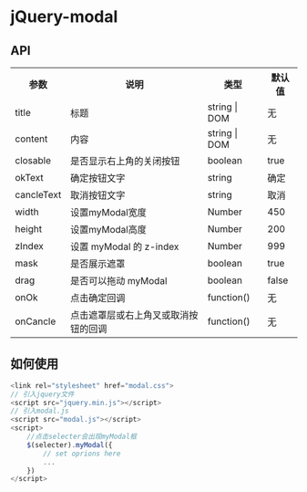 # jQuery-modal

## API

<table>
        <tr>
            <th>参数</th>
            <th>说明</th>
            <th>类型</th>
            <th>默认值</th>
        </tr>
        <tr>
            <td>title</td>
            <td>标题</td>
            <td>string | DOM</td>
            <td>无</td>
        </tr>
        <tr>
            <td>content</td>
            <td>内容</td>
            <td>string | DOM</td>
            <td>无</td>
        </tr>
        <tr>
            <td>closable</td>
            <td>是否显示右上角的关闭按钮</td>
            <td>boolean</td>
            <td>true</td>
        </tr>
        <tr>
            <td>okText</td>
            <td>确定按钮文字</td>
            <td>string</td>
            <td>确定</td>
        </tr>
        <tr>
            <td>cancleText</td>
            <td>取消按钮文字</td>
            <td>string</td>
            <td>取消</td>
        </tr>
        <tr>
            <td>width</td>
            <td>设置myModal宽度</td>
            <td>Number</td>
            <td>450</td>
        </tr>
        <tr>
            <td>height</td>
            <td>设置myModal高度</td>
            <td>Number</td>
            <td>200</td>
        </tr>
        <tr>
            <td>zIndex</td>
            <td>设置 myModal 的 z-index</td>
            <td>Number</td>
            <td>999</td>
        </tr>
        <tr>
            <td>mask</td>
            <td>是否展示遮罩</td>
            <td>boolean</td>
            <td>true</td>
        </tr>
        <tr>
            <td>drag</td>
            <td>是否可以拖动 myModal</td>
            <td>boolean</td>
            <td>false</td>
        </tr>
        <tr>
            <td>onOk</td>
            <td>点击确定回调</td>
            <td>function()</td>
            <td>无</td>
        </tr>        
        <tr>
            <td>onCancle</td>
            <td>点击遮罩层或右上角叉或取消按钮的回调</td>
            <td>function()</td>
            <td>无</td>
        </tr>       
</table>

## 如何使用

``` javascript
<link rel="stylesheet" href="modal.css">
// 引入jquery文件
<script src="jquery.min.js"></script>
// 引入modal.js
<script src="modal.js"></script>
<script>
	//点击selecter会出现myModal框
	$(selecter).myModal({
		// set oprions here
		...
	})
</script>
```
